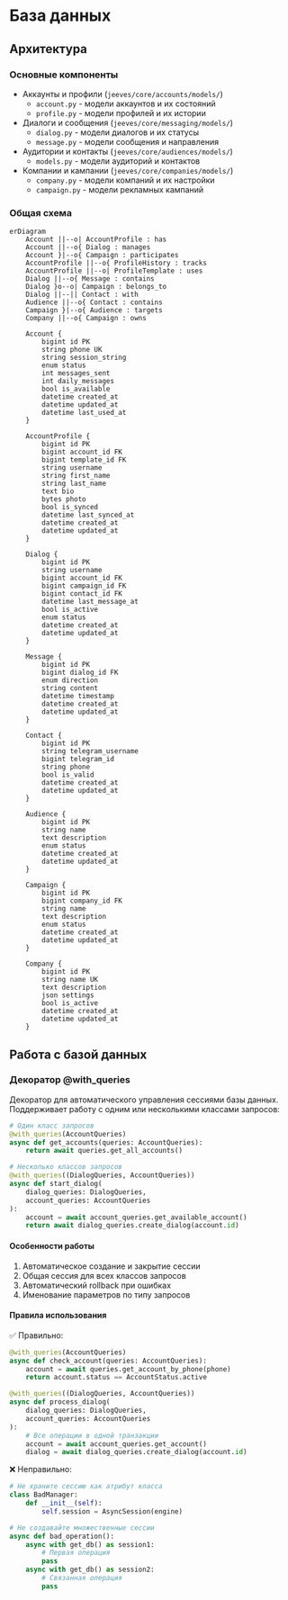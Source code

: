 # База данных

## Архитектура

### Основные компоненты
- Аккаунты и профили (`jeeves/core/accounts/models/`)
  - `account.py` - модели аккаунтов и их состояний
  - `profile.py` - модели профилей и их истории
- Диалоги и сообщения (`jeeves/core/messaging/models/`)
  - `dialog.py` - модели диалогов и их статусы
  - `message.py` - модели сообщения и направления
- Аудитории и контакты (`jeeves/core/audiences/models/`)
  - `models.py` - модели аудиторий и контактов
- Компании и кампании (`jeeves/core/companies/models/`)
  - `company.py` - модели компаний и их настройки
  - `campaign.py` - модели рекламных кампаний

### Общая схема
```mermaid
erDiagram
    Account ||--o| AccountProfile : has
    Account ||--o{ Dialog : manages
    Account }|--o{ Campaign : participates
    AccountProfile ||--o{ ProfileHistory : tracks
    AccountProfile ||--o| ProfileTemplate : uses
    Dialog ||--o{ Message : contains
    Dialog }o--o| Campaign : belongs_to
    Dialog ||--|| Contact : with
    Audience ||--o{ Contact : contains
    Campaign }|--o{ Audience : targets
    Company ||--o{ Campaign : owns

    Account {
        bigint id PK
        string phone UK
        string session_string
        enum status
        int messages_sent
        int daily_messages
        bool is_available
        datetime created_at
        datetime updated_at
        datetime last_used_at
    }

    AccountProfile {
        bigint id PK
        bigint account_id FK
        bigint template_id FK
        string username
        string first_name
        string last_name
        text bio
        bytes photo
        bool is_synced
        datetime last_synced_at
        datetime created_at
        datetime updated_at
    }

    Dialog {
        bigint id PK
        string username
        bigint account_id FK
        bigint campaign_id FK
        bigint contact_id FK
        datetime last_message_at
        bool is_active
        enum status
        datetime created_at
        datetime updated_at
    }

    Message {
        bigint id PK
        bigint dialog_id FK
        enum direction
        string content
        datetime timestamp
        datetime created_at
        datetime updated_at
    }

    Contact {
        bigint id PK
        string telegram_username
        bigint telegram_id
        string phone
        bool is_valid
        datetime created_at
        datetime updated_at
    }

    Audience {
        bigint id PK
        string name
        text description
        enum status
        datetime created_at
        datetime updated_at
    }

    Campaign {
        bigint id PK
        bigint company_id FK
        string name
        text description
        enum status
        datetime created_at
        datetime updated_at
    }

    Company {
        bigint id PK
        string name UK
        text description
        json settings
        bool is_active
        datetime created_at
        datetime updated_at
    }
```

## Работа с базой данных

### Декоратор @with_queries

Декоратор для автоматического управления сессиями базы данных. Поддерживает работу с одним или несколькими классами запросов:

```python
# Один класс запросов
@with_queries(AccountQueries)
async def get_accounts(queries: AccountQueries):
    return await queries.get_all_accounts()

# Несколько классов запросов
@with_queries((DialogQueries, AccountQueries))
async def start_dialog(
    dialog_queries: DialogQueries,
    account_queries: AccountQueries
):
    account = await account_queries.get_available_account()
    return await dialog_queries.create_dialog(account.id)
```

#### Особенности работы
1. Автоматическое создание и закрытие сессии
2. Общая сессия для всех классов запросов
3. Автоматический rollback при ошибках
4. Именование параметров по типу запросов

#### Правила использования

✅ Правильно:
```python
@with_queries(AccountQueries)
async def check_account(queries: AccountQueries):
    account = await queries.get_account_by_phone(phone)
    return account.status == AccountStatus.active

@with_queries((DialogQueries, AccountQueries))
async def process_dialog(
    dialog_queries: DialogQueries,
    account_queries: AccountQueries
):
    # Все операции в одной транзакции
    account = await account_queries.get_account()
    dialog = await dialog_queries.create_dialog(account.id)
```

❌ Неправильно:
```python
# Не храните сессию как атрибут класса
class BadManager:
    def __init__(self):
        self.session = AsyncSession(engine)

# Не создавайте множественные сессии
async def bad_operation():
    async with get_db() as session1:
        # Первая операция
        pass
    async with get_db() as session2:
        # Связанная операция
        pass
```
